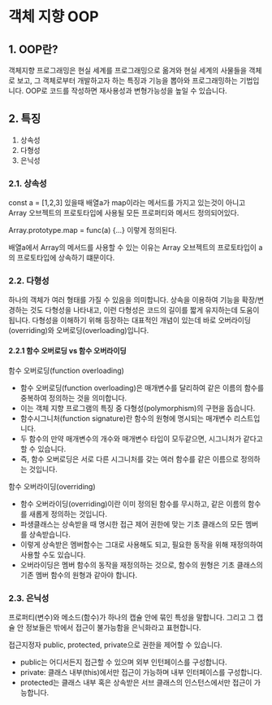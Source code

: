 # 객체 지향 OOP

## 1. OOP란?
객체지향 프로그래밍은 현실 세계를 프로그래밍으로 옮겨와 현실 세계의 사물들을 객체로 보고, 그 객체로부터 개발하고자 하는 특징과 기능을 뽑아와 프로그래밍하는 기법입니다. OOP로 코드를 작성하면 재사용성과 변형가능성을 높일 수 있습니다.
## 2. 특징
1. 상속성
2. 다형성
3. 은닉성
### 2.1. 상속성
const a = [1,2,3] 있을때 배열a가 map이라는 메서드를 가지고 있는것이 아니고 Array 오브젝트의 프로토타입에 사용될 모든 프로퍼티와 메서드 정의되어있다.

Array.prototype.map = func(a) {...} 이렇게 정의된다. 

배열a에서 Array의 메서드를 사용할 수 있는 이유는 Array 오브젝트의 프로토타입이 a의 프로토타입에 상속하기 떄문이다.

### 2.2. 다형성
하나의 객체가 여러 형태를 가질 수 있음을 의미합니다.
상속을 이용하여 기능을 확장/변경하는 것도 다형성을 나타내고,
이런 다형성은 코드의 길이를 짧게 유지하는데 도움이 됩니다.
다형성을 이해하기 위해 등장하는 대표적인 개념이 있는데
바로 오버라이딩(overriding)와 오버로딩(overloading)입니다.

#### 2.2.1 함수 오버로딩 vs 함수 오버라이딩
함수 오버로딩(function overloading)
- 함수 오버로딩(function overloading)은 매개변수를 달리하여 같은 이름의 함수를 중복하여 정의하는 것을 의미합니다.
- 이는 객체 지향 프로그램의 특징 중 다형성(polymorphism)의 구현을 돕습니다.
- 함수시그니처(function signature)란 함수의 원형에 명시되는 매개변수 리스트입니다.
- 두 함수의 만약 매개변수의 개수와 매개변수 타입이 모두같으면, 시그니처가 같다고 할 수 있습니다.
- 즉, 함수 오버로딩은 서로 다른 시그니처를 갖는 여러 함수를 같은 이름으로 정의하는 것입니다.

함수 오버라이딩(overriding)
- 함수 오버라이딩(overriding)이란 이미 정의된 함수를 무시하고, 같은 이름의 함수를 새롭게 정의하는 것입니다.
- 파생클래스는 상속받을 때 명시한 접근 제어 권한에 맞는 기초 클래스의 모든 멤버를 상속받습니다.
- 이렇게 상속받은 멤버함수는 그대로 사용해도 되고, 필요한 동작을 위해 재정의하여 사용할 수도 있습니다.
- 오버라이딩은 멤버 함수의 동작을 재정의하는 것으로, 함수의 원형은 기초 클래스의 기존 멤버 함수의 원형과 같아야 합니다.

### 2.3. 은닉성

프로퍼티(변수)와 메소드(함수)가 하나의 캡슐 안에 묶인 특성을 말합니다.
그리고 그 캡슐 안 정보들은 밖에서 접근이 불가능함을 은닉화라고 표현합니다.

접근지정자 public, protected, private으로 권한을 제어할 수 있습니다.

- public는 어디서든지 접근할 수 있으며 외부 인턴페이스를 구성합니다.
- private: 클래스 내부(this)에서만 접근이 가능하며 내부 인터페이스를 구성합니다.
- protected는 클래스 내부 혹은 상속받은 서브 클래스의 인스턴스에서만 접근이 가능합니다.
